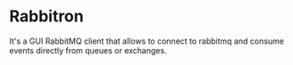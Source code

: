 # Rabbitron

It's a GUI RabbitMQ client that allows to connect to rabbitmq and consume events directly from queues or exchanges.
